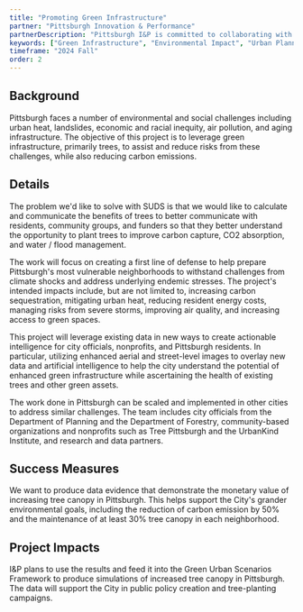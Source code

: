 ```yaml
---
title: "Promoting Green Infrastructure"
partner: "Pittsburgh Innovation & Performance"
partnerDescription: "Pittsburgh I&P is committed to collaborating with all City departments to help make City services convenient and accessible for residents, maintaining & securing our technology infrastructure, advancing innovative technology solutions, providing project management, data analysis, and process improvement training."
keywords: ["Green Infrastructure", "Environmental Impact", "Urban Planning"]
timeframe: "2024 Fall"
order: 2
---
```


## Background

Pittsburgh faces a number of environmental and social challenges including urban heat, landslides, economic and racial inequity, air pollution, and aging infrastructure. The objective of this project is to leverage green infrastructure, primarily trees, to assist and reduce risks from these challenges, while also reducing carbon emissions.

## Details

The problem we'd like to solve with SUDS is that we would like to calculate and communicate the benefits of trees to better communicate with residents, community groups, and funders so that they better understand the opportunity to plant trees to improve carbon capture, CO2 absorption, and water / flood management.

The work will focus on creating a first line of defense to help prepare Pittsburgh's most vulnerable neighborhoods to withstand challenges from climate shocks and address underlying endemic stresses. The project's intended impacts include, but are not limited to, increasing carbon sequestration, mitigating urban heat, reducing resident energy costs, managing risks from severe storms, improving air quality, and increasing access to green spaces.

This project will leverage existing data in new ways to create actionable intelligence for city officials, nonprofits, and Pittsburgh residents. In particular, utilizing enhanced aerial and street-level images to overlay new data and artificial intelligence to help the city understand the potential of enhanced green infrastructure while ascertaining the health of existing trees and other green assets.

The work done in Pittsburgh can be scaled and implemented in other cities to address similar challenges. The team includes city officials from the Department of Planning and the Department of Forestry, community-based organizations and nonprofits such as Tree Pittsburgh and the UrbanKind Institute, and research and data partners.

## Success Measures

We want to produce data evidence that demonstrate the monetary value of increasing tree canopy in Pittsburgh. This helps support the City's grander environmental goals, including the reduction of carbon emission by 50% and the maintenance of at least 30% tree canopy in each neighborhood.

## Project Impacts

I&P plans to use the results and feed it into the Green Urban Scenarios Framework to produce simulations of increased tree canopy in Pittsburgh. The data will support the City in public policy creation and tree-planting campaigns. 